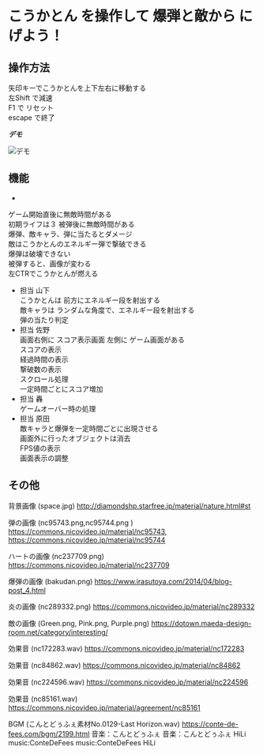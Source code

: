 

# こうかとん を操作して 爆弾と敵から にげよう！

## 操作方法

矢印キーでこうかとんを上下左右に移動する<br>
左Shift で減速<br>
F1 で リセット<br>
escape で終了<br>

***デモ***

![デモ](https://image-url.gif)

## 機能
- <br>
ゲーム開始直後に無敵時間がある <br>
初期ライフは３ 被弾後に無敵時間がある<br>
爆弾、敵キャラ、弾に当たるとダメージ<br>
敵はこうかとんのエネルギー弾で撃破できる<br>
爆弾は破壊できない <br>
被弾すると、画像が変わる<br>
左CTRでこうかとんが燃える<br>

- 担当 山下<br>
こうかとんは 前方にエネルギー段を射出する<br>
敵キャラは ランダムな角度で、エネルギー段を射出する<br>
弾の当たり判定<br>
- 担当 佐野<br>
画面右側に スコア表示画面 左側に ゲーム画面がある<br>
スコアの表示<br>
経過時間の表示<br>
撃破数の表示<br>
スクロール処理<br>
一定時間ごとにスコア増加<br>
- 担当 轟<br>
ゲームオーバー時の処理<br>
- 担当 原田<br>
敵キャラと爆弾を一定時間ごとに出現させる<br>
画面外に行ったオブジェクトは消去<br>
FPS値の表示<br>
画面表示の調整<br>


## その他

背景画像 (space.jpg)
http://diamondshp.starfree.jp/material/nature.html#st

弾の画像 (nc95743.png,nc95744.png ) 
https://commons.nicovideo.jp/material/nc95743, https://commons.nicovideo.jp/material/nc95744

ハートの画像 (nc237709.png)
https://commons.nicovideo.jp/material/nc237709

爆弾の画像 (bakudan.png)
https://www.irasutoya.com/2014/04/blog-post_4.html

炎の画像 (nc289332.png)
https://commons.nicovideo.jp/material/nc289332

敵の画像 (Green.png, Pink.png, Purple.png)
https://dotown.maeda-design-room.net/category/interesting/

効果音 (nc172283.wav)
https://commons.nicovideo.jp/material/nc172283

効果音 (nc84862.wav)
https://commons.nicovideo.jp/material/nc84862

効果音 (nc224596.wav)
https://commons.nicovideo.jp/material/nc224596

効果音 (nc85161.wav)
https://commons.nicovideo.jp/material/agreement/nc85161

BGM (こんとどぅふぇ素材No.0129-Last Horizon.wav)
https://conte-de-fees.com/bgm/2199.html
音楽：こんとどぅふぇ
音楽：こんとどぅふぇ HiLi
music:ConteDeFees
music:ConteDeFees HiLi

